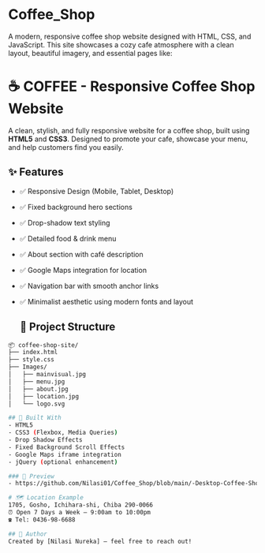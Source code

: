 # Coffee_Shop
A modern, responsive coffee shop website designed with HTML, CSS, and JavaScript. This site showcases a cozy cafe atmosphere with a clean layout, beautiful imagery, and essential pages like:

# ☕ COFFEE - Responsive Coffee Shop Website
A clean, stylish, and fully responsive website for a coffee shop, built using **HTML5** and **CSS3**. Designed to promote your cafe, showcase your menu, and help customers find you easily.

## ✨ Features

- ✅ Responsive Design (Mobile, Tablet, Desktop)
- ✅ Fixed background hero sections
- ✅ Drop-shadow text styling
- ✅ Detailed food & drink menu
- ✅ About section with café description
- ✅ Google Maps integration for location
- ✅ Navigation bar with smooth anchor links
- ✅ Minimalist aesthetic using modern fonts and layout

  ## 📁 Project Structure

```bash
📦 coffee-shop-site/
├── index.html
├── style.css
├── Images/
│   ├── mainvisual.jpg
│   ├── menu.jpg
│   ├── about.jpg
│   ├── location.jpg
│   └── logo.svg

## 🔧 Built With
- HTML5
- CSS3 (Flexbox, Media Queries)
- Drop Shadow Effects
- Fixed Background Scroll Effects
- Google Maps iframe integration
- jQuery (optional enhancement)

### 📸 Preview
- https://github.com/Nilasi01/Coffee_Shop/blob/main/-Desktop-Coffee-Shop.png

# 🗺️ Location Example
1705, Gosho, Ichihara-shi, Chiba 290-0066
⏰ Open 7 Days a Week – 9:00am to 10:00pm
☎️ Tel: 0436-98-6688

## 🙌 Author
Created by [Nilasi Nureka] – feel free to reach out!


